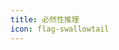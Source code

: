 ```yaml
---
title: 必然性推理
icon: flag-swallowtail
---
```


<PDF url="/pdf/necessarily.pdf" height="75rem" viewer/>